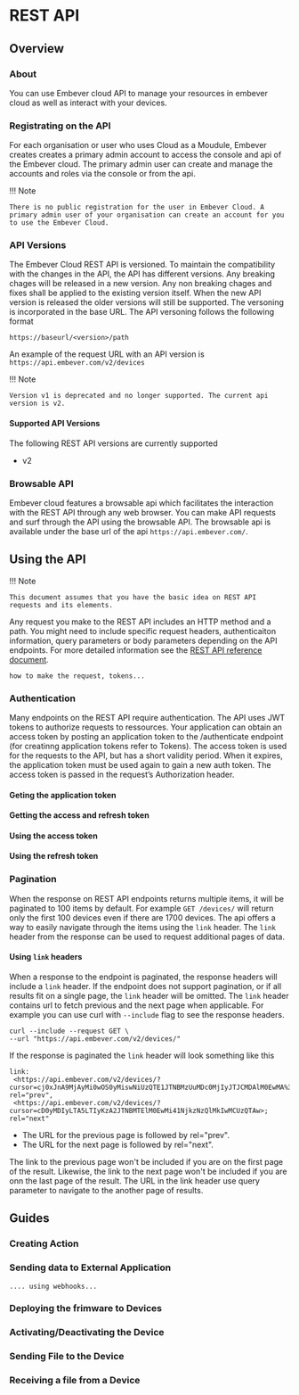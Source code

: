 # REST API

## Overview

### About
You can use Embever cloud API to manage your resources in embever cloud as well as interact with your devices.

### Registrating on the API
For each organisation or user who uses Cloud as a Moudule, Embever creates creates a primary admin account to access the console and api of the Embever cloud. The primary admin user can create and manage the accounts and roles via the console or from the api.

!!! Note

    There is no public registration for the user in Embever Cloud. A primary admin user of your organisation can create an account for you to use the Embever Cloud.

### API Versions
The Embever Cloud REST API is versioned. To maintain the compatibility with the changes in the API, the API has different versions. Any breaking chages will be released in a new version. Any non breaking chages and fixes shall be applied to the existing version itself. When the new API version is released the older versions will still be supported. The versoning is incorporated in the base URL.
The API versoning follows the following format

`https://baseurl/<version>/path`

An example of the request URL with an API version is `https://api.embever.com/v2/devices`

!!! Note

    Version v1 is deprecated and no longer supported. The current api version is v2.

#### Supported API Versions
The following REST API versions are currently supported

- v2



### Browsable API
Embever cloud features a browsable api which facilitates the interaction with the REST API through any web browser. You can make API requests and surf through the API using the browsable API. The browsable api is available under the base url of the api `https://api.embever.com/`. 


## Using the API

!!! Note

    This document assumes that you have the basic idea on REST API requests and its elements.

Any request you make to the REST API includes an HTTP method and a path. You might need to include specific request headers, authenticaiton information, query parameters or body parameters depending on the API endpoints. For more detailed information see the [REST API reference document](api_reference.md).

    how to make the request, tokens...

### Authentication
Many endpoints on the REST API require authentication. The API uses JWT tokens to authorize requests to ressources. Your application can obtain an access token by posting an application token to the /authenticate endpoint (for creatinng application tokens refer to Tokens). The access token is used for the requests to the API, but has a short validity period. When it expires, the application token must be used again to gain a new auth token. The access token is passed in the request’s Authorization header.

#### Geting the application token

#### Getting the access and refresh token

#### Using the access token

#### Using the refresh token


### Pagination
When the response on REST API endpoints returns multiple items, it will be paginated to 100 items by default. For example `GET /devices/` will return only the first 100 devices even if there are 1700 devices.
The api offers a way to easily navigate through the items using the `link` header. The `link` header from the response can be used to request additional pages of data.


#### Using `link` headers
When a response to the endpoint is paginated, the response headers will include a `link` header. If the endpoint does not support pagination, or if all results fit on a single page, the `link` header will be omitted.
The `link` header contains url to fetch previous and the next page when applicable.
For example you can use curl with `--include` flag to see the response headers.

```
curl --include --request GET \
--url "https://api.embever.com/v2/devices/"
```

If the response is paginated the `link` header will look something like this

```
link: 
 <https://api.embever.com/v2/devices/?cursor=cj0xJnA9MjAyMi0wOS0yMiswNiUzQTE1JTNBMzUuMDc0MjIyJTJCMDAlM0EwMA%3D%3D>; rel="prev", 
 <https://api.embever.com/v2/devices/?cursor=cD0yMDIyLTA5LTIyKzA2JTNBMTElM0EwMi41NjkzNzQlMkIwMCUzQTAw>; rel="next"
```

- The URL for the previous page is followed by rel="prev".
- The URL for the next page is followed by rel="next".

The link to the previous page won't be included if you are on the first page of the result. Likewise, the link to the next page won't be included if you are onn the last page of the result. The URL in the link header use query parameter to navigate to the another page of results.

## Guides

### Creating Action

### Sending data to External Application
    
    .... using webhooks...

### Deploying the frimware to Devices

### Activating/Deactivating the Device

### Sending File to the Device

### Receiving a file from a Device





